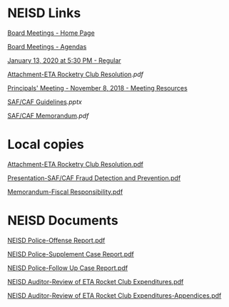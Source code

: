 # NEISD Links

[Board Meetings - Home Page](https://www.neisd.net/Page/19777)

[Board Meetings - Agendas](https://meetings.boardbook.org/Public/Organization/1897)

[January 13, 2020 at 5:30 PM - Regular](https://meetings.boardbook.org/Public/Agenda/1897?meeting=336750)

[Attachment-ETA Rocketry Club Resolution](https://meetings.boardbook.org/Documents/WebViewer/1897?file=f39ecbec-5cb5-47ad-8805-16dd84535e35)_.pdf_

[Principals' Meeting - November 8, 2018 - Meeting Resources](https://www.neisd.net/site/default.aspx?PageType=3&DomainID=7376&ModuleInstanceID=59460&ViewID=6446EE88-D30C-497E-9316-3F8874B3E108&RenderLoc=0&FlexDataID=111790&PageID=23370)

  [SAF/CAF Guidelines](https://www.neisd.net/cms/lib/TX02215002/Centricity/Domain/7376/SAF%20CAF%20Fraud.pptx)_.pptx_

  [SAF/CAF Memorandum](https://www.neisd.net/cms/lib/TX02215002/Centricity/Domain/7376/SAF%20CAF%20Sponsors.pdf)_.pdf_

# Local copies

[Attachment-ETA Rocketry Club Resolution.pdf](https://oakstreetfalls.github.io/Analysis/Attachment-ETA%20Rocketry%20Club%20Resolution.pdf)

[Presentation-SAF/CAF Fraud Detection and Prevention.pdf](https://oakstreetfalls.github.io)

[Memorandum-Fiscal Responsibility.pdf](https://oakstreetfalls.github.io)

# NEISD Documents

[NEISD Police-Offense Report.pdf](https://oakstreetfalls.github.io/Analysis/2018-03-22%20RPT%20Echols%20Offense%20Report%2018-01155.pdf)

[NEISD Police-Supplement Case Report.pdf](https://oakstreetfalls.github.io/Analysis/2018-03-22%20RPT%20Echols%20Supplement%20Case%20Report%2018-01155.pdf)

[NEISD Police-Follow Up Case Report.pdf](https://oakstreetfalls.github.io/Analysis/2018-03-22%20RPT%20Dominguez%20Follow%20Up%20Case%2018-01155.pdf)

[NEISD Auditor-Review of ETA Rocket Club Expenditures.pdf](https://oakstreetfalls.github.io)

[NEISD Auditor-Review of ETA Rocket Club Expenditures-Appendices.pdf](https://oakstreetfalls.github.io)
